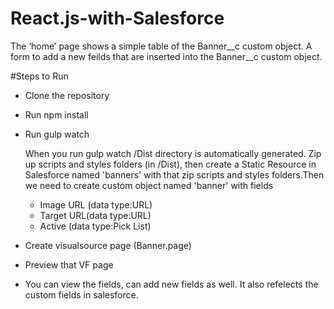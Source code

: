 # React.js-with-Salesforce
 The ‘home’ page shows a simple table of the Banner__c custom object.
A form to add a new feilds that are inserted into the Banner__c custom object.

#Steps to Run 
- Clone the repository

- Run npm install
- Run gulp watch

    When you run gulp watch /Dist directory is automatically generated. Zip up scripts and styles folders (in      /Dist), then create a Static Resource in Salesforce named 'banners' with that zip scripts and styles folders.Then      we need to create custom object named 'banner' with fields 
   - Image URL (data type:URL)
   - Target URL(data type:URL)
   - Active (data type:Pick List)
  
- Create visualsource page (Banner.page)

- Preview that VF page

- You can view the fields, can add new fields as well. It also refelects the custom fields in salesforce.


  
